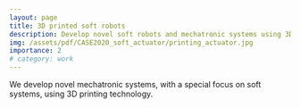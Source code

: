 ```yaml
---
layout: page
title: 3D printed soft robots
description: Develop novel soft robots and mechatronic systems using 3D printing technology.
img: /assets/pdf/CASE2020_soft_actuator/printing_actuator.jpg
importance: 2
# category: work
---
```


We develop novel mechatronic systems, with a special focus on soft systems, using 3D printing technology.